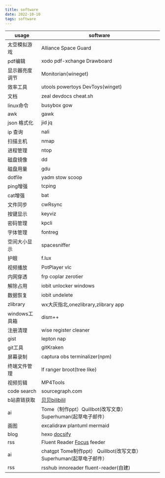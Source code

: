 ```yaml
---
title: software  
date: 2022-10-10  
tags: software  
---
```


| usage          | software                                                    |
| -------------- | ----------------------------------------------------------- |
| 太空模拟游戏   | Alliance Space Guard                                        |
| pdf编辑        | xodo pdf-xchange  Drawboard                                 |
| 显示器亮度调节 | Monitorian(wineget)                                         |
| 效率工具       | utools powertoys DevToys(winget)                            |
| 文档           | zeal devdocs cheat.sh                                       |
| linux命令      | busybox gow                                                 |
| awk            | gawk                                                        |
| json 格式化    | jid jq                                                      |
| ip 查询        | nali                                                        |
| 扫描主机       | nmap                                                        |
| 进程管理       | ntop                                                        |
| 磁盘镜像       | dd                                                          |
| 磁盘用量       | gdu                                                         |
| dotfile        | yadm stow scoop                                             |
| ping增强       | tcping                                                      |
| cat增强        | bat                                                         |
| 文件同步       | cwRsync                                                     |
| 按键显示       | keyviz                                                      |
| 密码管理       | kpcli                                                       |
| 字体管理       | fontreg                                                     |
| 空间大小显示   | spacesniffer                                                |
| 护眼           | f.lux                                                       |
| 视频播放       | PotPlayer vlc                                               |
| 内网穿透       | frp coplar zerotier                                         |
| 解除占用       | iobit unlocker windows                                      |
| 数据恢复       | iobit undelete                                              |
| zlibrary       | wx大灰指北,onezlibrary,zlibrary app                         |
| windows工具箱  | dism++                                                      |
| 注册清理       | wise register cleaner                                       |
| gist           | lepton nap                                                  |
| git工具        | gitKraken                                                   |
| 屏幕录制       | captura obs   terminalizer(npm)                             |
| 终端文件管理   | lf ranger  broot(tree like)                                 |
| 视频剪辑       | MP4Tools                                                    |
| code search    | sourcegraph.com                                             |
| b站直链获取    | [贝贝bilibilil][1]                                          |
| ai             | Tome（制作ppt）Quillbot(改写文章）Superhuman(起草电子邮件） |
| 画图           | excalidraw  plantuml mermaid                                |
| blog           | hexo [docsify][2]                                           |
| rss | Fluent Reader  [Focus][3] feeder| 
| ai             | chatgpt Tome制作ppt） Quillbot(改写文章） Superhuman(起草电子邮件） |
| rss            | rsshub  innoreader fluent-reader(自建)                              |

[1]: https://xbeibeix.com/api/bilibili/
[2]: https://docsify.js.org/#/zh-cn/
[3]: https://www.ihewro.com/archives/948/
